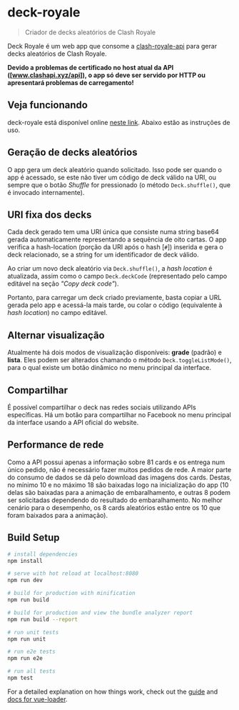# deck-royale

> Criador de decks aleatórios de Clash Royale

Deck Royale é um web app que consome a [clash-royale-api](https://github.com/martincarrera/clash-royale-api) para gerar decks aleatórios de Clash Royale.

**Devido a problemas de certificado no host atual da API \([www.clashapi.xyz/api]), o app só deve ser servido por HTTP ou apresentará problemas de carregamento!**

## Veja funcionando

deck-royale está disponível online [neste link](http://deck-royale.000webhostapp.com). Abaixo estão as instruções de uso.

## Geração de decks aleatórios

O app gera um deck aleatório quando solicitado. Isso pode ser quando o app é acessado, se este não tiver um código de deck válido na URI, ou sempre que o botão *Shuffle* for pressionado (o método `Deck.shuffle()`, que é invocado internamente).

## URI fixa dos decks

Cada deck gerado tem uma URI única que consiste numa string base64 gerada automaticamente representando a sequência de oito cartas. O app verifica a hash-location (porção da URI após o hash [`#`]) inserida e gera o deck relacionado, se a string for um identificador de deck válido.

Ao criar um novo deck aleatório via `Deck.shuffle()`, a *hash location* é atualizada, assim como o campo `Deck.deckCode` (representado pelo campo editável na seção *"Copy deck code"*).

Portanto, para carregar um deck criado previamente, basta copiar a URL gerada pelo app e acessá-la mais tarde, ou colar o código (equivalente à *hash location*) no campo editável.

## Alternar visualização

Atualmente há dois modos de visualização disponíveis: **grade** (padrão) e **lista**. Eles podem ser alterados chamando o método `Deck.toggleListMode()`, para o qual existe um botão dinâmico no menu principal da interface.

## Compartilhar

É possível compartilhar o deck nas redes sociais utilizando APIs específicas. Há um botão para compartilhar no Facebook no menu principal da interface usando a API oficial do website.

## Performance de rede

Como a API possui apenas a informação sobre 81 cards e os entrega num único pedido, não é necessário fazer muitos pedidos de rede. A maior parte do consumo de dados se dá pelo download das imagens dos cards. Destas, no mínimo 10 e no máximo 18 são baixadas logo na inicialização do app (10 delas são baixadas para a animação de embaralhamento, e outras 8 podem ser solicitadas dependendo do resultado do embaralhamento. No melhor cenário para o desempenho, os 8 cards aleatórios estão entre os 10 que foram baixados para a animação).

## Build Setup

``` bash
# install dependencies
npm install

# serve with hot reload at localhost:8080
npm run dev

# build for production with minification
npm run build

# build for production and view the bundle analyzer report
npm run build --report

# run unit tests
npm run unit

# run e2e tests
npm run e2e

# run all tests
npm test
```

For a detailed explanation on how things work, check out the [guide](http://vuejs-templates.github.io/webpack/) and [docs for vue-loader](http://vuejs.github.io/vue-loader).
